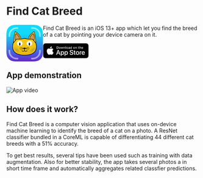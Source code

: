 # Find Cat Breed

<img align="left" width="96" height="96" src="docs/img/app_icon.png">
Find Cat Breed is an iOS 13+ app which let you find the breed of a cat by pointing your device camera on it.


[<img width="120" src="docs/img/app_store.png">](https://apps.apple.com/us/app/find-cat-breed/id1484880085)

## App demonstration

![App video](docs/img/app_demo.gif)

## How does it work?

Find Cat Breed is a computer vision application that uses on-device machine learning to identify the breed of a cat on a photo. A ResNet classifier bundled in a CoreML is capable of differentiating 44 different cat breeds with a 51% accuracy.

To get best results, several tips have been used such as training with data augmentation. Also for better stability, the app takes several photos a in short time frame and automatically aggregates related classfier predictions.
